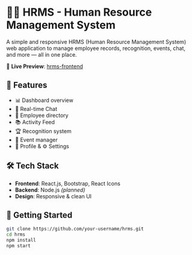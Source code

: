 # 🧑‍💼 HRMS - Human Resource Management System

A simple and responsive HRMS (Human Resource Management System) web application to manage employee records, recognition, events, chat, and more — all in one place.

🔗 **Live Preview**: [hrms-frontend](https://hrms-frontend-nine.vercel.app/)

## 🚀 Features
- 📊 Dashboard overview  
- 💬 Real-time Chat  
- 👥 Employee directory  
- 📚 Activity Feed  
- 🏆 Recognition system  
- 📅 Event manager  
- 🙍 Profile & ⚙️ Settings  

## 🛠️ Tech Stack
- **Frontend**: React.js, Bootstrap, React Icons  
- **Backend**: Node.js *(planned)*  
- **Design**: Responsive & clean UI  

## 📁 Getting Started
```bash
git clone https://github.com/your-username/hrms.git
cd hrms
npm install
npm start

